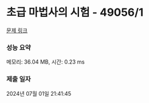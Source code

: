 # 초급 마법사의 시험 - 49056/1 

[문제 링크](https://level.goorm.io/exam/49056/%EC%B4%88%EA%B8%89-%EB%A7%88%EB%B2%95%EC%82%AC%EC%9D%98-%EC%8B%9C%ED%97%98/quiz/1) 

### 성능 요약

메모리: 36.04 MB, 시간: 0.23 ms

### 제출 일자

2024년 07월 01일 21:41:45


